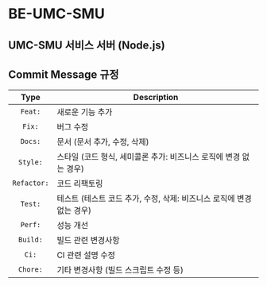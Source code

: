 # BE-UMC-SMU
UMC-SMU 서비스 서버 (Node.js)
--
## Commit Message 규정

|    Type     | Description  |
|:-----------:|---|
|   `Feat:`   | 새로운 기능 추가 |
|   `Fix:`    | 버그 수정 |
|   `Docs:`   | 문서 (문서 추가, 수정, 삭제) |
|  `Style:`   | 스타일 (코드 형식, 세미콜론 추가: 비즈니스 로직에 변경 없는 경우) |
| `Refactor:` | 코드 리팩토링 |
|   `Test:`   | 테스트 (테스트 코드 추가, 수정, 삭제: 비즈니스 로직에 변경 없는 경우) |
| `Perf:` | 성능 개선 |
|   `Build:`   | 빌드 관련 변경사항 |
|  `Ci:`   | CI 관련 설명 수정 |
|  `Chore:`   | 기타 변경사항 (빌드 스크립트 수정 등) |
